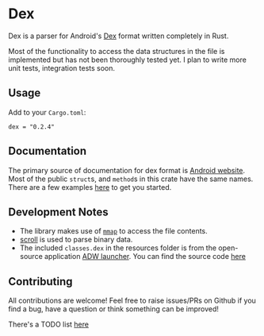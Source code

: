 # Dex

Dex is a parser for Android's [Dex](https://source.android.com/devices/tech/dalvik/dex-format) format written completely in Rust.

Most of the functionality to access the data structures in the file is implemented but has not been thoroughly tested yet. I plan to write more unit tests, integration tests soon.

## Usage
Add to your `Cargo.toml`:
```
dex = "0.2.4"
```

## Documentation
The primary source of documentation for dex format is [Android website](https://source.android.com/devices/tech/dalvik/dex-format). Most of the public `struct`s, and `method`s in this crate have the same names. There are a few examples [here](https://github.com/letmutx/dex-parser/tree/master/examples/) to get you started.

## Development Notes
* The library makes use of [`mmap`](https://en.wikipedia.org/wiki/Mmap) to access the file contents.
* [scroll](https://crates.io/crates/scroll) is used to parse binary data.
* The included `classes.dex` in the resources folder is from the open-source application [ADW launcher](https://f-droid.org/en/packages/org.adw.launcher/). You can find the source code [here](https://f-droid.org/repo/org.adw.launcher_34_src.tar.gz)

## Contributing
All contributions are welcome! Feel free to raise issues/PRs on Github if you find a bug, have a question or think something can be improved!

There's a TODO list [here](https://github.com/letmutx/dex-parser/tree/master/TODO)
